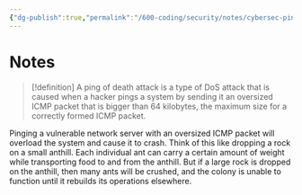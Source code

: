 ```yaml
---
{"dg-publish":true,"permalink":"/600-coding/security/notes/cybersec-ping-of-death/","tags":["CyberSecurity"]}
---
```


# Notes
> [!definition] 
> A ping of death attack is a type of DoS attack that is caused when a hacker pings a system by sending it an oversized ICMP packet that is bigger than 64 kilobytes, the maximum size for a correctly formed ICMP packet.

Pinging a vulnerable network server with an oversized ICMP packet will overload the system and cause it to crash. Think of this like dropping a rock on a small anthill. Each individual ant can carry a certain amount of weight while transporting food to and from the anthill. But if a large rock is dropped on the anthill, then many ants will be crushed, and the colony is unable to function until it rebuilds its operations elsewhere.

